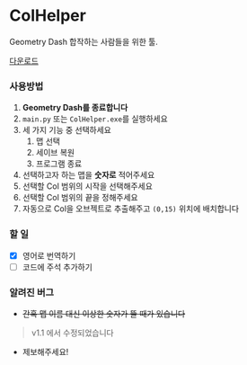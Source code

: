 # ColHelper
Geometry Dash 합작하는 사람들을 위한 툴.

[다운로드](https://github.com/GyuminKim29/ColHelper/releases/tag/v1.1_KR)

### 사용방법
1. **Geometry Dash를 종료합니다**
1. `main.py` 또는 `ColHelper.exe`를 실행하세요
2. 세 가지 기능 중 선택하세요
    1. 맵 선택
    2. 세이브 복원
    3. 프로그램 종료
3. 선택하고자 하는 맵을 **숫자로** 적어주세요
4. 선택할 Col 범위의 시작을 선택해주세요
5. 선택할 Col 범위의 끝을 정해주세요
6. 자동으로 Col을 오브젝트로 추출해주고 `(0,15)` 위치에 배치합니다

### 할 일
- [x] 영어로 번역하기
- [ ] 코드에 주석 추가하기

### 알려진 버그
* ~~간혹 맵 이름 대신 이상한 숫자가 뜰 때가 있습니다~~
> v1.1 에서 수정되었습니다
* 제보해주세요!
